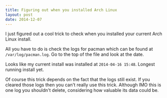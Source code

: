 ```yaml
---
title: Figuring out when you installed Arch Linux
layout: post
date: 2014-12-07
---
```


I just figured out a cool trick to check when you installed your current Arch
Linux install.

All you have to do is check the logs for pacman which can be found at
`/var/log/pacman.log`.  Go to the top of the file and look at the date.

Looks like my current install was installed at `2014-04-16 15:48`.  Longest
running install yet.

Of course this trick depends on the fact that the logs still exist.  If you
cleared those logs then you can't really use this trick.  Although IMO this is
one log you shouldn't delete, considering how valuable its data could be.

